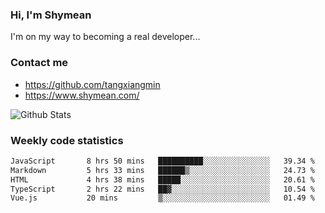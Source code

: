 ### Hi, I'm Shymean

I'm on my way to becoming a real developer...

### Contact me

- <https://github.com/tangxiangmin>
- <https://www.shymean.com/>

![Github Stats](https://github-readme-stats.vercel.app/api?username=tangxiangmin&show_icons=true&theme=dark)


###  Weekly code statistics

<!--START_SECTION:waka-->

```txt
JavaScript       8 hrs 50 mins   ██████████░░░░░░░░░░░░░░░   39.34 %
Markdown         5 hrs 33 mins   ██████▒░░░░░░░░░░░░░░░░░░   24.73 %
HTML             4 hrs 38 mins   █████░░░░░░░░░░░░░░░░░░░░   20.61 %
TypeScript       2 hrs 22 mins   ██▓░░░░░░░░░░░░░░░░░░░░░░   10.54 %
Vue.js           20 mins         ▒░░░░░░░░░░░░░░░░░░░░░░░░   01.49 %
```

<!--END_SECTION:waka-->